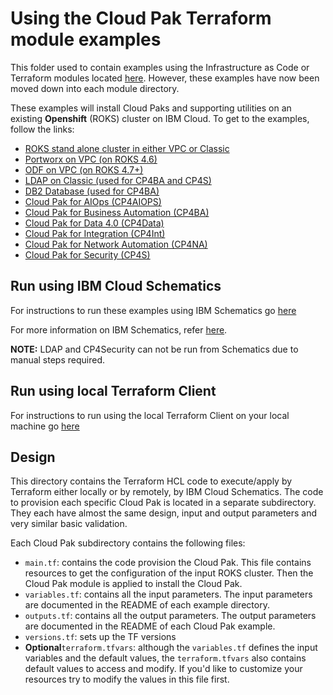 # Using the Cloud Pak Terraform module examples

This folder used to contain examples using the Infrastructure as Code or Terraform modules located [here](../modules).  However, these examples have now been moved down into each module directory. 

These examples will install Cloud Paks and supporting utilities on an existing **Openshift** (ROKS) cluster on IBM Cloud. To get to the examples, follow the links:

- [ROKS stand alone cluster in either VPC or Classic](../modules/roks/example)
- [Portworx on VPC (on ROKS 4.6)](../modules/portworx/example/README.md)
- [ODF on VPC (on ROKS 4.7+)](../modules/odf/example/)
- [LDAP on Classic (used for CP4BA and CP4S)](../modules/ldap/example/)
- [DB2 Database (used for CP4BA)](../modules/Db2/example)
- [Cloud Pak for AIOps (CP4AIOPS)](../modules/cp4aiops/examples/)
- [Cloud Pak for Business Automation (CP4BA)](../modules/cp4ba/example/)
- [Cloud Pak for Data 4.0 (CP4Data)](../modules/cp4d_4.0/example/)
- [Cloud Pak for Integration (CP4Int)](../modules/cp4i/examples/)
- [Cloud Pak for Network Automation (CP4NA)](../modules/cpna/example/)
- [Cloud Pak for Security (CP4S)](../modules/cp4s/examples/)

## Run using IBM Cloud Schematics

For instructions to run these examples using IBM Schematics go [here](../Using_Schematics.md)

For more information on IBM Schematics, refer [here](https://cloud.ibm.com/docs/schematics?topic=schematics-get-started-terraform).

**NOTE:** LDAP and CP4Security can not be run from Schematics due to manual steps required.

## Run using local Terraform Client

For instructions to run using the local Terraform Client on your local machine go [here](../Using_Terraform.md)

## Design

This directory contains the Terraform HCL code to execute/apply by Terraform either locally or by remotely, by IBM Cloud Schematics. The code to provision each specific Cloud Pak is located in a separate subdirectory. They each have almost the same design, input and output parameters and very similar basic validation.

Each Cloud Pak subdirectory contains the following files:

- `main.tf`: contains the code provision the Cloud Pak. This file contains resources to get the configuration of the input ROKS cluster. Then the Cloud Pak module is applied to install the Cloud Pak.
- `variables.tf`: contains all the input parameters. The input parameters are documented in the README of each example directory.
- `outputs.tf`: contains all the output parameters. The output parameters are documented in the README of each Cloud Pak example.
- `versions.tf`: sets up the TF versions
- **Optional**`terraform.tfvars`: although the `variables.tf` defines the input variables and the default values, the `terraform.tfvars` also contains default values to access and modify. If you'd like to customize your resources try to modify the values in this file first.


